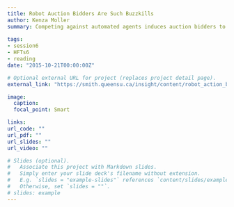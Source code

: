 ```yaml
---
title: Robot Auction Bidders Are Such Buzzkills
author: Kenza Moller
summary: Competing against automated agents induces auction bidders to skip risky behaviour </br>Oct 21, 2015
 
tags:
- session6
- HFTs6
- reading
date: "2015-10-21T00:00:00Z"

# Optional external URL for project (replaces project detail page).
external_link: "https://smith.queensu.ca/insight/content/robot_action_bidders_are_such_buzzkills.php"

image:
  caption: 
  focal_point: Smart

links:
url_code: ""
url_pdf: ""
url_slides: ""
url_video: ""

# Slides (optional).
#   Associate this project with Markdown slides.
#   Simply enter your slide deck's filename without extension.
#   E.g. `slides = "example-slides"` references `content/slides/example-slides.md`.
#   Otherwise, set `slides = ""`.
# slides: example
---
```


